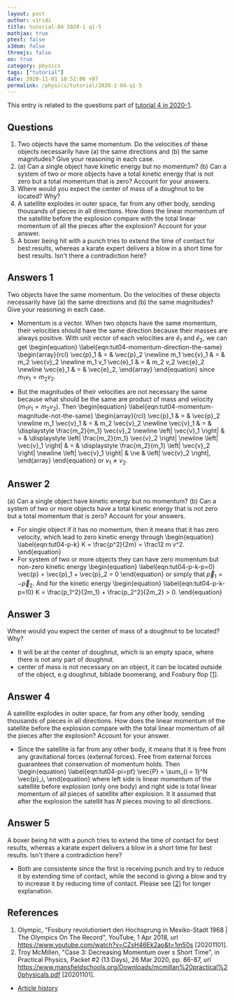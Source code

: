 ```yaml
---
layout: post
author: viridi
title: tutorial-04 2020-1 q1-5
mathjax: true
ptext: false
x3dom: false
threejs: false
oo: true
category: physics
tags: ["tutorial"]
date: 2020-11-01 18:52:00 +07
permalink: /physics/tutorial/2020-1-04-q1-5
---
```

This entry is related to the questions part of [tutorial 4 in 2020-1](2020-1-04).


## Questions
1. Two objects have the same momentum. Do the velocities of these objects necessarily have (a) the same directions and (b) the same magnitudes? Give your reasoning in each case.
2. (a) Can a single object have kinetic energy but no momentum? (b) Can a system of two or more objects have a total kinetic energy that is not zero but a total momentum that is zero? Account for your answers.
3. Where would you expect the center of mass of a doughnut to be located? Why?
4. A satellite explodes in outer space, far from any other body, sending thousands of pieces in all directions. How does the linear momentum of the satellite before the explosion compare with the total linear momentum of all the pieces after the explosion? Account for your answer.
5. A boxer being hit with a punch tries to extend the time of contact for best results, whereas a karate expert delivers a blow in a short time for best results. Isn't there a contradiction here?


## Answers 1
Two objects have the same momentum. Do the velocities of these objects necessarily have (a) the same directions and (b) the same magnitudes? Give your reasoning in each case.
+ Momentum is a vector. When two objects have the same momentum, their velocities should have the same direction because their masses are always positive. With unit vector of each velocities are $\hat{e}_1$ and $\hat{e}_2$, we can get
\begin{equation}
\label{eqn:tut04-momentum-direction-the-same}
\begin{array}{rcl}
\vec{p}_1 & = & \vec{p}_2 \newline
m_1 \vec{v}_1 & = & m_2 \vec{v}_2 \newline
m_1 v_1 \vec{e}_1 & = & m_2 v_2 \vec{e}_2 \newline
\vec{e}_1 & = & \vec{e}_2,
\end{array}
\end{equation}
since $m_1 v_1 = m_2 v_2$.

+ But the magnitudes of their velocities are not necessary the same because what should be the same are product of mass and velocity $(m_1 v_1 = m_2 v_2)$. Then
\begin{equation}
\label{eqn:tut04-momentum-magnitude-not-the-same}
\begin{array}{rcl}
\vec{p}_1 & = & \vec{p}_2 \newline
m_1 \vec{v}_1 & = & m_2 \vec{v}_2 \newline
\vec{v}_1 & = & \displaystyle \frac{m_2}{m_1} \vec{v}_2 \newline
\left| \vec{v}_1 \right| & = & \displaystyle \left| \frac{m_2}{m_1} \vec{v}_2  \right| \newline
\left| \vec{v}_1 \right| & = & \displaystyle \frac{m_2}{m_1} \left|  \vec{v}_2  \right| \newline
\left| \vec{v}_1 \right| & \ne & \left|  \vec{v}_2  \right|,
\end{array}
\end{equation}
or $v_1 \ne v_2$.


## Answer 2
(a) Can a single object have kinetic energy but no momentum? (b) Can a system of two or more objects have a total kinetic energy that is not zero but a total momentum that is zero? Account for your answers.
+ For single object if it has no momentum, then it means that it has zero velocity, which lead to zero kinetic energy through
\begin{equation}
\label{eqn:tut04-p-k}
K = \frac{p^2}{2m} = \frac12 m v^2.
\end{equation}
+ For system of two or more objects they can have zero momentum but non-zero kinetic energy
\begin{equation}
\label{eqn:tut04-p-k-p=0}
\vec{p} = \vec{p}_1 + \vec{p}_2 = 0
\end{equation}
or simply that $\vec{p}_1 = - \vec{p}_2$. And for the kinetic energy
\begin{equation}
\label{eqn:tut04-p-k-p=!0}
K = \frac{p_1^2}{2m_1} + \frac{p_2^2}{2m_2} > 0.
\end{equation}


## Answer 3
Where would you expect the center of mass of a doughnut to be located? Why?
+ It will be at the center of doughnut, which is an empty space, where there is not any part of doughnut.
+ center of mass is not necessary on an object, it can be located outside of the object, e.g doughnut, biblade boomerang, and Fosbury flop [[1](#ref1)].


## Answer 4
A satellite explodes in outer space, far from any other body, sending thousands of pieces in all directions. How does the linear momentum of the satellite before the explosion compare with the total linear momentum of all the pieces after the explosion? Account for your answer.
+ Since the satellite is far from any other body, it means that it is free from any gravitational forces (external forces). Free from external forces guarantees that conservation of momentum holds. Then
\begin{equation}
\label{eqn:tut04-pi=pf}
\vec{P} = \sum_{i = 1}^N \vec{p}_i,
\end{equation}
where left side is linear momentum of the satellite before explosion (only one body) and right side is total linear momentum of all pieces of satellite after explosion. It it assumed that after the explosion the satellit has $N$ pieces moving to all directions.


## Answer 5
A boxer being hit with a punch tries to extend the time of contact for best results, whereas a karate expert delivers a blow in a short time for best results. Isn't there a contradiction here?
+ Both are consistente since the first is receiving punch and try to reduce it by extending time of contact, while the second is giving a blow and try to increase it by reducing time of contact. Please see [[2](#ref2)] for longer explanation.


## References
1. <a name="ref1"></a>Olympic, "Fosbury revolutioniert den Hochsprung in Mexiko-Stadt 1968 \| The Olympics On The Record", YouTube, 1 Apr 2018, url <https://www.youtube.com/watch?v=CZsH46Ek2ao&t=1m50s> [20201101].
2. <a name="ref2"></a>Troy McMillen, "Case 3: Decreasing Momentum over s Short Time", in Practical Physics, Packet #2 (13 Days), 26 Mar 2020, pp. 86-87, url <https://www.mansfieldschools.org/Downloads/mcmillan%20practical%20physicals.pdf> [20201101].

+ [Article history](https://github.com/butiran/butiran.github.io/commits/master/_posts/phys/tutorial/2020-11-01-tutorial-04-2020-1-q1-5.md)
